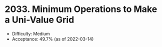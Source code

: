 # 2033. Minimum Operations to Make a Uni-Value Grid
- Difficulty: Medium
- Acceptance: 49.7% (as of 2022-03-14)
